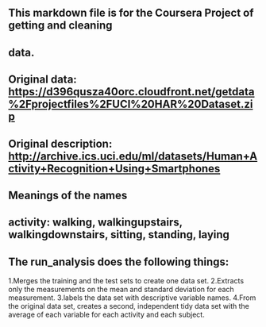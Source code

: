 ## This markdown file is for the Coursera Project of getting and cleaning
## data.
## Original data: https://d396qusza40orc.cloudfront.net/getdata%2Fprojectfiles%2FUCI%20HAR%20Dataset.zip

## Original description: http://archive.ics.uci.edu/ml/datasets/Human+Activity+Recognition+Using+Smartphones

## Meanings of the names
## activity: walking, walkingupstairs, walkingdownstairs, sitting, standing, laying


## The run_analysis does the following things:
1.Merges the training and the test sets to create one data set.
2.Extracts only the measurements on the mean and standard deviation for each measurement.
3.labels the data set with descriptive variable names.
4.From the original data set, creates a second, independent tidy data set with the average of each variable for each activity and each subject.
